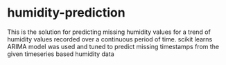 # humidity-prediction

This is the solution for predicting missing humidity values for a trend of humidity values recorded over a continuous period of time.
scikit learns ARIMA model was used and tuned to predict missing timestamps from the given timeseries based humidity data


